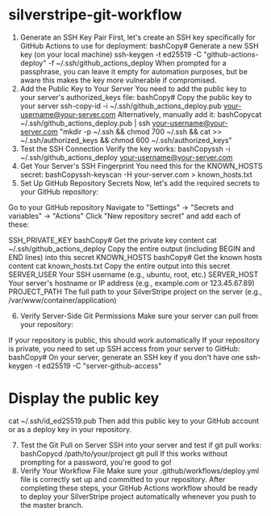 # silverstripe-git-workflow

1. Generate an SSH Key Pair
First, let's create an SSH key specifically for GitHub Actions to use for deployment:
bashCopy# Generate a new SSH key (on your local machine)
ssh-keygen -t ed25519 -C "github-actions-deploy" -f ~/.ssh/github_actions_deploy
When prompted for a passphrase, you can leave it empty for automation purposes, but be aware this makes the key more vulnerable if compromised.
2. Add the Public Key to Your Server
You need to add the public key to your server's authorized_keys file:
bashCopy# Copy the public key to your server
ssh-copy-id -i ~/.ssh/github_actions_deploy.pub your-username@your-server.com
Alternatively, manually add it:
bashCopycat ~/.ssh/github_actions_deploy.pub | ssh your-username@your-server.com "mkdir -p ~/.ssh && chmod 700 ~/.ssh && cat >> ~/.ssh/authorized_keys && chmod 600 ~/.ssh/authorized_keys"
3. Test the SSH Connection
Verify the key works:
bashCopyssh -i ~/.ssh/github_actions_deploy your-username@your-server.com
4. Get Your Server's SSH Fingerprint
You need this for the KNOWN_HOSTS secret:
bashCopyssh-keyscan -H your-server.com > known_hosts.txt
5. Set Up GitHub Repository Secrets
Now, let's add the required secrets to your GitHub repository:

Go to your GitHub repository
Navigate to "Settings" → "Secrets and variables" → "Actions"
Click "New repository secret" and add each of these:

SSH_PRIVATE_KEY
bashCopy# Get the private key content
cat ~/.ssh/github_actions_deploy
Copy the entire output (including BEGIN and END lines) into this secret
KNOWN_HOSTS
bashCopy# Get the known hosts content
cat known_hosts.txt
Copy the entire output into this secret
SERVER_USER
Your SSH username (e.g., ubuntu, root, etc.)
SERVER_HOST
Your server's hostname or IP address (e.g., example.com or 123.45.67.89)
PROJECT_PATH
The full path to your SilverStripe project on the server (e.g., /var/www/container/application)



6. Verify Server-Side Git Permissions
Make sure your server can pull from your repository:

If your repository is public, this should work automatically
If your repository is private, you need to set up SSH access from your server to GitHub:
bashCopy# On your server, generate an SSH key if you don't have one
ssh-keygen -t ed25519 -C "server-github-access"

# Display the public key
cat ~/.ssh/id_ed25519.pub
Then add this public key to your GitHub account or as a deploy key in your repository.

7. Test the Git Pull on Server
SSH into your server and test if git pull works:
bashCopycd /path/to/your/project
git pull
If this works without prompting for a password, you're good to go!
8. Verify Your Workflow File
Make sure your .github/workflows/deploy.yml file is correctly set up and committed to your repository.
After completing these steps, your GitHub Actions workflow should be ready to deploy your SilverStripe project automatically whenever you push to the master branch.
